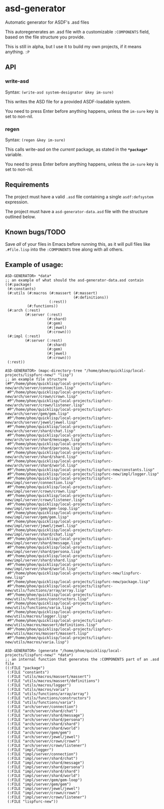 # asd-generator
Automatic generator for ASDF's .asd files

This autoregenerates an .asd file with a customizable `:COMPONENTS` field, based on the file structure you provide.

This is still in alpha, but I use it to build my own projects, if it means anything. `:P`

## API
### write-asd
Syntax: `(write-asd system-designator &key im-sure)`

This writes the ASD file for a provided ASDF-loadable system.

You need to press Enter before anything happens, unless the `im-sure` key is set to non-nil.

### regen
Syntax: `(regen &key im-sure)`

This calls write-asd on the *current* package, as stated in the **`*package*`** variable.

You need to press Enter before anything happens, unless the `im-sure` key is set to non-nil.

## Requirements
The project must have a valid `.asd` file containing a single `asdf:defsystem` expression.

The project must have a `asd-generator-data.asd` file with the structure outlined below.

## Known bugs/TODO
Save *all* of your files in Emacs before running this, as it will pull files like `.#file.lisp` into the `:COMPONENTS` tree along with all others.

## Example of usage:

```common-lisp
ASD-GENERATOR> *data* 
;; an example of what should the asd-generator-data.asd contain
((#:package)
 (#:constants)
 (#:utils (#:macros (#:massert (#:massert)
                               (#:definitions))
                    (:rest))
          (#:functions))
 (#:arch (:rest)
         (#:server (:rest)
                   (#:shard)
                   (#:gem)
                   (#:jewel)
                   (#:crown)))
 (#:impl (:rest)
         (#:server (:rest)
                   (#:shard)
                   (#:gem)
                   (#:jewel)
                   (#:crown)))
 (:rest))

ASD-GENERATOR> (mapc-directory-tree "/home/phoe/quicklisp/local-projects/lispfurc-new/" "lisp")
;; an example file structure
(#P"/home/phoe/quicklisp/local-projects/lispfurc-new/arch/server/connection.lisp"
 #P"/home/phoe/quicklisp/local-projects/lispfurc-new/arch/server/crown/crown.lisp"
 #P"/home/phoe/quicklisp/local-projects/lispfurc-new/arch/server/crown/listener.lisp"
 #P"/home/phoe/quicklisp/local-projects/lispfurc-new/arch/server/gem/gem.lisp"
 #P"/home/phoe/quicklisp/local-projects/lispfurc-new/arch/server/jewel/jewel.lisp"
 #P"/home/phoe/quicklisp/local-projects/lispfurc-new/arch/server/shard/chat.lisp"
 #P"/home/phoe/quicklisp/local-projects/lispfurc-new/arch/server/shard/message.lisp"
 #P"/home/phoe/quicklisp/local-projects/lispfurc-new/arch/server/shard/persona.lisp"
 #P"/home/phoe/quicklisp/local-projects/lispfurc-new/arch/server/shard/shard.lisp"
 #P"/home/phoe/quicklisp/local-projects/lispfurc-new/arch/server/shard/world.lisp"
 #P"/home/phoe/quicklisp/local-projects/lispfurc-new/constants.lisp"
 #P"/home/phoe/quicklisp/local-projects/lispfurc-new/impl/logger.lisp"
 #P"/home/phoe/quicklisp/local-projects/lispfurc-new/impl/server/connection.lisp"
 #P"/home/phoe/quicklisp/local-projects/lispfurc-new/impl/server/crown/crown.lisp"
 #P"/home/phoe/quicklisp/local-projects/lispfurc-new/impl/server/crown/listener.lisp"
 #P"/home/phoe/quicklisp/local-projects/lispfurc-new/impl/server/gem/gem-loop.lisp"
 #P"/home/phoe/quicklisp/local-projects/lispfurc-new/impl/server/gem/gem.lisp"
 #P"/home/phoe/quicklisp/local-projects/lispfurc-new/impl/server/jewel/jewel.lisp"
 #P"/home/phoe/quicklisp/local-projects/lispfurc-new/impl/server/shard/chat.lisp"
 #P"/home/phoe/quicklisp/local-projects/lispfurc-new/impl/server/shard/message.lisp"
 #P"/home/phoe/quicklisp/local-projects/lispfurc-new/impl/server/shard/persona.lisp"
 #P"/home/phoe/quicklisp/local-projects/lispfurc-new/impl/server/shard/shard.lisp"
 #P"/home/phoe/quicklisp/local-projects/lispfurc-new/impl/server/shard/world.lisp"
 #P"/home/phoe/quicklisp/local-projects/lispfurc-new/lispfurc-new.lisp"
 #P"/home/phoe/quicklisp/local-projects/lispfurc-new/package.lisp"
 #P"/home/phoe/quicklisp/local-projects/lispfurc-new/utils/functions/array/array.lisp"
 #P"/home/phoe/quicklisp/local-projects/lispfurc-new/utils/functions/constructors.lisp"
 #P"/home/phoe/quicklisp/local-projects/lispfurc-new/utils/functions/varia.lisp"
 #P"/home/phoe/quicklisp/local-projects/lispfurc-new/utils/macros/logger.lisp"
 #P"/home/phoe/quicklisp/local-projects/lispfurc-new/utils/macros/massert/definitions.lisp"
 #P"/home/phoe/quicklisp/local-projects/lispfurc-new/utils/macros/massert/massert.lisp"
 #P"/home/phoe/quicklisp/local-projects/lispfurc-new/utils/macros/varia.lisp")

ASD-GENERATOR> (generate "/home/phoe/quicklisp/local-projects/lispfurc-new/" *data*)
;; an internal function that generates the :COMPONENTS part of an .asd file
((:FILE "package")
 (:FILE "constants")
 (:FILE "utils/macros/massert/massert")
 (:FILE "utils/macros/massert/definitions")
 (:FILE "utils/macros/logger")
 (:FILE "utils/macros/varia")
 (:FILE "utils/functions/array/array")
 (:FILE "utils/functions/constructors")
 (:FILE "utils/functions/varia")
 (:FILE "arch/server/connection")
 (:FILE "arch/server/shard/chat")
 (:FILE "arch/server/shard/message")
 (:FILE "arch/server/shard/persona")
 (:FILE "arch/server/shard/shard")
 (:FILE "arch/server/shard/world")
 (:FILE "arch/server/gem/gem")
 (:FILE "arch/server/jewel/jewel")
 (:FILE "arch/server/crown/crown")
 (:FILE "arch/server/crown/listener")
 (:FILE "impl/logger")
 (:FILE "impl/server/connection")
 (:FILE "impl/server/shard/chat")
 (:FILE "impl/server/shard/message")
 (:FILE "impl/server/shard/persona")
 (:FILE "impl/server/shard/shard")
 (:FILE "impl/server/shard/world")
 (:FILE "impl/server/gem/gem-loop")
 (:FILE "impl/server/gem/gem")
 (:FILE "impl/server/jewel/jewel")
 (:FILE "impl/server/crown/crown")
 (:FILE "impl/server/crown/listener")
 (:FILE "lispfurc-new"))
```
